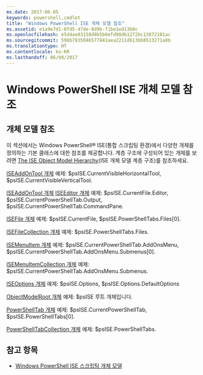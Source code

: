 ```yaml
---
ms.date: 2017-06-05
keywords: powershell,cmdlet
title: "Windows PowerShell ISE 개체 모델 참조"
ms.assetid: e1a9e7d1-0fd5-47de-8d9b-f1be1ed13b0c
ms.openlocfilehash: e5d4ae03158d9b5b0efd98db1272bc13872181ac
ms.sourcegitcommit: 598b7835046577841aea2211d613bb8513271a8b
ms.translationtype: HT
ms.contentlocale: ko-KR
ms.lasthandoff: 06/08/2017
---
```

# <a name="windows-powershell-ise-object-model-reference"></a>Windows PowerShell ISE 개체 모델 참조
  
## <a name="object-model-reference"></a>개체 모델 참조
 이 섹션에서는 Windows PowerShell® ISE(통합 스크립팅 환경)에서 다양한 개체를 정의하는 기본 클래스에 대한 참조를 제공합니다. 계층 구조에 구성되어 있는 개체를 보려면 [The ISE Object Model Hierarchy](The-ISE-Object-Model-Hierarchy.md)(ISE 개체 모델 계층 구조)를 참조하세요.

 [ISEAddOnTool 개체](The-ISEAddOnTool-Object.md)
 예제: $psISE.CurrentVisibleHorizontalTool, $psISE.CurrentVisibleVerticalTool.

 [ISEAddOnTool 개체](The-ISEAddOnTool-Object.md)
  [ISEEditor 개체](The-ISEEditor-Object.md)
 예제: $psISE.CurrentFile.Editor, $psISE.CurrentPowerShellTab.Output, $psISE.CurrentPowerShellTab.CommandPane.

 [ISEFile 개체](The-ISEFile-Object.md)
 예제: $psISE.CurrentFile, $psISE.PowerShellTabs.Files\[0\].

 [ISEFileCollection 개체](The-ISEFileCollection-Object.md)
 예제: $psISE.PowerShellTabs.Files.

 [ISEMenuItem 개체](The-ISEMenuItem-Object.md)
 예제: $psISE.CurrentPowerShellTab.AddOnsMenu, $psISE.CurrentPowerShellTab.AddOnsMenu.Submenus\[0\].

 [ISEMenuItemCollection 개체](The-ISEMenuItemCollection-Object.md)
 예제: $psISE.CurrentPowerShellTab.AddOnsMenu.Submenus.

 [ISEOptions 개체](The-ISEOptions-Object.md)
 예제: $psISE.Options, $psISE.Options.DefaultOptions

 [ObjectModelRoot 개체](The-ObjectModelRoot-Object.md)
 예제: $psISE 루트 개체입니다.

 [PowerShellTab 개체](The-PowerShellTab-Object.md)
 예제: $psISE.CurrentPowerShellTab, $psISE.PowerShellTabs\[0\].

 [PowerShellTabCollection 개체](The-PowerShellTabCollection-Object.md)
 예제: $psISE.PowerShellTabs.

## <a name="see-also"></a>참고 항목
- [Windows PowerShell ISE 스크립팅 개체 모델](The-Windows-PowerShell-ISE-Scripting-Object-Model.md)

  
